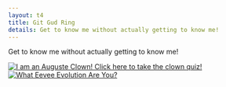 ```yaml
---
layout: t4
title: Git Gud Ring
details: Get to know me without actually getting to know me!
---
```


Get to know me without actually getting to know me!

<div class="prsnlty">
<a href='https://clownfred.zone/clownquiz'><img class="quiz" src='https://clownfred.zone/!Media/CQ/AugusteCard2.png' alt='I 	am an Auguste Clown! Click here to take the clown quiz!'></a> <a href="https://www.theotaku.com/quizzes/view/561/what_eevee_evolution_are_you%3F"><img class="quiz" src="http://www.theotaku.com/guru_results/561_Vaporeon.jpg" alt="What Eevee Evolution Are You?"></a>
</div>